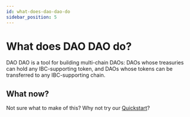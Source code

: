 ```yaml
---
id: what-does-dao-dao-do
sidebar_position: 5
---
```


# What does DAO DAO do?

DAO DAO is a tool for building multi-chain DAOs: DAOs whose treasuries can hold
any IBC-supporting token, and DAOs whose tokens can be transferred to any
IBC-supporting chain.

## What now?

Not sure what to make of this? Why not try our [Quickstart](/quickstart/create-a-dao.md)?
